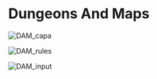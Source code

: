 # Dungeons And Maps

![DAM_capa](https://user-images.githubusercontent.com/74921179/191337419-36e19786-befe-45c7-bab5-f8455b3e40c8.png)


![DAM_rules](https://user-images.githubusercontent.com/74921179/191337442-4de12304-a52d-42fc-87ed-85c38f8b797b.png)


![DAM_input](https://user-images.githubusercontent.com/74921179/191337487-2eefe118-2cfa-471d-af43-9b383bc29bee.png)
